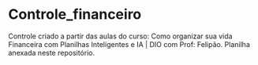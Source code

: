 # Controle_financeiro
Controle criado a partir das aulas do curso: Como organizar sua vida Financeira com Planilhas Inteligentes e IA | DIO  com Prof: Felipão.
Planilha anexada neste repositório.
